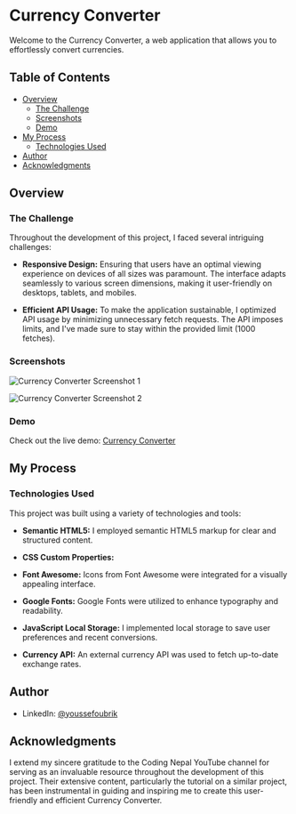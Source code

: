 # Currency Converter

Welcome to the Currency Converter, a web application that allows you to effortlessly convert currencies. 

## Table of Contents

- [Overview](#overview)
  - [The Challenge](#the-challenge)
  - [Screenshots](#screenshots)
  - [Demo](#demo)
- [My Process](#my-process)
  - [Technologies Used](#technologies-used)
- [Author](#author)
- [Acknowledgments](#acknowledgments)

## Overview

### The Challenge

Throughout the development of this project, I faced several intriguing challenges:

- **Responsive Design:** Ensuring that users have an optimal viewing experience on devices of all sizes was paramount. The interface adapts seamlessly to various screen dimensions, making it user-friendly on desktops, tablets, and mobiles.

- **Efficient API Usage:** To make the application sustainable, I optimized API usage by minimizing unnecessary fetch requests. The API imposes limits, and I've made sure to stay within the provided limit (1000 fetches).

### Screenshots

![Currency Converter Screenshot 1](https://github.com/oubrikyoussef/currency-converter/assets/133607377/e2ea4b23-d7fc-436a-a3b7-356104a8b773)

![Currency Converter Screenshot 2](https://github.com/oubrikyoussef/currency-converter/assets/133607377/a7f04b25-ca26-4edd-a6d1-4d6c63be5743)

### Demo

Check out the live demo: [Currency Converter](https://yo-currency-converter.netlify.app/)

## My Process

### Technologies Used

This project was built using a variety of technologies and tools:

- **Semantic HTML5:** I employed semantic HTML5 markup for clear and structured content.

- **CSS Custom Properties:** 

- **Font Awesome:** Icons from Font Awesome were integrated for a visually appealing interface.

- **Google Fonts:** Google Fonts were utilized to enhance typography and readability.

- **JavaScript Local Storage:** I implemented local storage to save user preferences and recent conversions.

- **Currency API:** An external currency API was used to fetch up-to-date exchange rates.

## Author

- LinkedIn: [@youssefoubrik](https://www.linkedin.com/in/youssefoubrik/)

## Acknowledgments

I extend my sincere gratitude to the Coding Nepal YouTube channel for serving as an invaluable resource throughout the development of this project. Their extensive content, particularly the tutorial on a similar project, has been instrumental in guiding and inspiring me to create this user-friendly and efficient Currency Converter.
